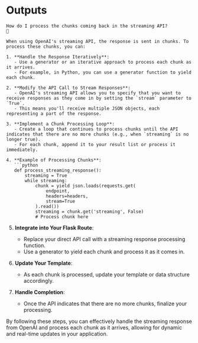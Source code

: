 # Outputs

```
How do I process the chunks coming back in the streaming API?
🤖 

When using OpenAI's streaming API, the response is sent in chunks. To process these chunks, you can:

1. **Handle the Response Iteratively**:
   - Use a generator or an iterative approach to process each chunk as it arrives.
   - For example, in Python, you can use a generator function to yield each chunk.

2. **Modify the API Call to Stream Responses**:
   - OpenAI's streaming API allows you to specify that you want to receive responses as they come in by setting the `stream` parameter to `True`.
   - This means you'll receive multiple JSON objects, each representing a part of the response.

3. **Implement a Chunk Processing Loop**:
   - Create a loop that continues to process chunks until the API indicates that there are no more chunks (e.g., when `streaming` is no longer true).
   - For each chunk, append it to your result list or process it immediately.

4. **Example of Processing Chunks**:
   ```python
   def process_streaming_response():
       streaming = True
       while streaming:
           chunk = yield json.loads(requests.get(
               endpoint,
               headers=headers,
               stream=True
           ).read())
           streaming = chunk.get('streaming', False)
           # Process chunk here
   ```

5. **Integrate into Your Flask Route**:
   - Replace your direct API call with a streaming response processing function.
   - Use a generator to yield each chunk and process it as it comes in.

6. **Update Your Template**:
   - As each chunk is processed, update your template or data structure accordingly.

7. **Handle Completion**:
   - Once the API indicates that there are no more chunks, finalize your processing.

By following these steps, you can effectively handle the streaming response from OpenAI and process each chunk as it arrives, allowing for dynamic and real-time updates in your application.
```